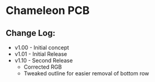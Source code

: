 # Chameleon PCB

## Change Log:
- v1.00 - Initial concept
- v1.01 - Initial Release
- v1.10 - Second Release
  - Corrected RGB
  - Tweaked outline for easier removal of bottom row
  
